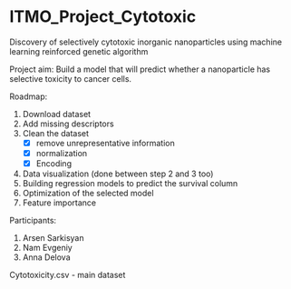 # ITMO_Project_Cytotoxic
Discovery of selectively cytotoxic inorganic nanoparticles using machine learning reinforced genetic algorithm 

Project aim:
Build a model that will predict whether a nanoparticle has selective toxicity to cancer cells.

Roadmap:
1) Download dataset
2) Add missing descriptors
3) Clean the dataset
   - [X] remove unrepresentative information
   - [X] normalization
   - [X] Encoding
5) Data visualization (done between step 2 and 3 too)
6) Building regression models to predict the survival column
7) Optimization of the selected model
8) Feature importance

Participants:
1) Arsen Sarkisyan
2) Nam Evgeniy
3) Anna Delova
   
Cytotoxicity.csv - main dataset
